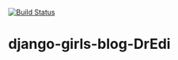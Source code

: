[![Build Status](https://travis-ci.org/kpi-web-guild/django-girls-blog-DrEdi.svg?branch=master)](https://travis-ci.org/kpi-web-guild/django-girls-blog-DrEdi)
# django-girls-blog-DrEdi
